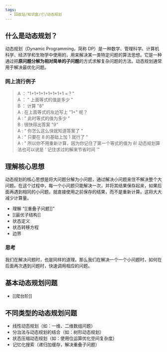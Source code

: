 ```yaml
---
tags:
  - 回收站/知识盒/📦/动态规划
---
```


## 什么是动态规划？

动态规划（Dynamic Programming，简称 DP）是一种数学、管理科学、计算机科学、经济学和生物学中使用的，用来解决某一类特定问题的算法思想。它是一种通过把**原问题分解为相对简单的子问题**的方式求解复杂问题的方法。动态规划通常用于解决最优化问题。

### 网上流行例子

> A ： "1+1+1+1+1+1+1+1 =？"  
> A ： " 上面等式的值是多少 "  
> B ： 计算 "8"  
> A : 在上面等式的左边写上 "1+" 呢？  
> A : " 此时等式的值为多少 "  
> B : 很快得出答案 "9"  
> A : " 你怎么这么快就知道答案了 "  
> A : " 只要在 8 的基础上加 1 就行了 "  
> A : " 所以你不用重新计算，因为你记住了第一个等式的值为 8! 动态规划算法也可以说是 ' 记住求过的解来节省时间 '"

## 理解核心思想

动态规划的核心思想是将大问题分解为小问题，通过解决小问题来住不解决整个大问题。在这个过程中，每一个小问题只能解决一次，并将其结果保存起来，如果后面再遇到相同的小问题，就直接使用之前保存的结果，而不是重新计算。这将大大减少计算量。

- 理解 "[[重叠子问题]]"
- [[最优子结构]]
- 状态定义
- 状态转移方程
- 边界

### 思考

我们在解决问题时，也是同样的道理。那么我们在解决一个一个小问题时，如何在后面再次遇到问题时，快速调用相应的问题。

## 基本动态规划问题

- [[爬台阶]]

## 不同类型的动态规划问题

- 线性动态规划（如：一维、二维数组问题）
- 分治法与动态规划的结合（如：树形动态规划）
- 状态压缩动态规划（如：使用位运算优化空间复杂度）
- 记忆化搜索（递归加缓存，解决重叠子问题）
